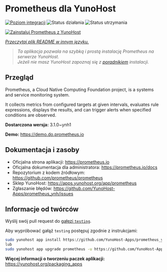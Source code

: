 <!--
To README zostało automatycznie wygenerowane przez <https://github.com/YunoHost/apps/tree/master/tools/readme_generator>
Nie powinno być ono edytowane ręcznie.
-->

# Prometheus dla YunoHost

[![Poziom integracji](https://apps.yunohost.org/badge/integration/prometheus)](https://ci-apps.yunohost.org/ci/apps/prometheus/)
![Status działania](https://apps.yunohost.org/badge/state/prometheus)
![Status utrzymania](https://apps.yunohost.org/badge/maintained/prometheus)

[![Zainstaluj Prometheus z YunoHost](https://install-app.yunohost.org/install-with-yunohost.svg)](https://install-app.yunohost.org/?app=prometheus)

*[Przeczytaj plik README w innym języku.](./ALL_README.md)*

> *Ta aplikacja pozwala na szybką i prostą instalację Prometheus na serwerze YunoHost.*  
> *Jeżeli nie masz YunoHost zapoznaj się z [poradnikiem](https://yunohost.org/install) instalacji.*

## Przegląd

Prometheus, a Cloud Native Computing Foundation project, is a systems and service monitoring system.

It collects metrics from configured targets at given intervals, evaluates rule expressions, displays the results, and can trigger alerts when specified conditions are observed.


**Dostarczona wersja:** 3.1.0~ynh1

**Demo:** <https://demo.do.prometheus.io>
## Dokumentacja i zasoby

- Oficjalna strona aplikacji: <https://prometheus.io>
- Oficjalna dokumentacja dla administratora: <https://prometheus.io/docs>
- Repozytorium z kodem źródłowym: <https://github.com/prometheus/prometheus>
- Sklep YunoHost: <https://apps.yunohost.org/app/prometheus>
- Zgłaszanie błędów: <https://github.com/YunoHost-Apps/prometheus_ynh/issues>

## Informacje od twórców

Wyślij swój pull request do [gałęzi `testing`](https://github.com/YunoHost-Apps/prometheus_ynh/tree/testing).

Aby wypróbować gałąź `testing` postępuj zgodnie z instrukcjami:

```bash
sudo yunohost app install https://github.com/YunoHost-Apps/prometheus_ynh/tree/testing --debug
lub
sudo yunohost app upgrade prometheus -u https://github.com/YunoHost-Apps/prometheus_ynh/tree/testing --debug
```

**Więcej informacji o tworzeniu paczek aplikacji:** <https://yunohost.org/packaging_apps>
